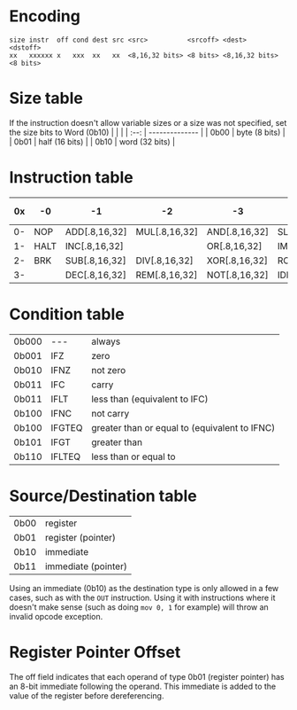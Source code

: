 # Encoding
```
size instr  off cond dest src <src>          <srcoff> <dest>         <dstoff>
xx   xxxxxx x   xxx  xx   xx  <8,16,32 bits> <8 bits> <8,16,32 bits> <8 bits>
```


# Size table
If the instruction doesn't allow variable sizes or a size was not specified, set the size bits to Word (0b10)
|      |                |
| :--: | -------------- |
| 0b00 | byte (8 bits)  |
| 0b01 | half (16 bits) |
| 0b10 | word (32 bits) |

# Instruction table
| 0x  | -0   | -1            | -2            | -3            | -4             | -5             | -6            | -7             | -8   | -9              | -A             | -B  | -C  | -D  | -E  | -F  |
| :-: | ---- | ------------- | ------------- | ------------- | -------------- | -------------- | ------------- | -------------- | ---- | --------------- | -------------- | --- | --- | --- | --- | --- |
| 0-  | NOP  | ADD[.8,16,32] | MUL[.8,16,32] | AND[.8,16,32] | SLA[.8,16,32]  | SRA[.8,16,32]  | BSE[.8,16,32] | CMP[.8,16,32]  | JMP  | RJMP[.8,16,32]  | PUSH[.8,16,32] | IN  | ISE | MSE |     |     |
| 1-  | HALT | INC[.8,16,32] |               | OR[.8,16,32]  | IMUL[.8,16,32] | SRL[.8,16,32]  | BCL[.8,16,32] | MOV[.8,16,32]  | CALL | RCALL[.8,16,32] | POP[.8,16,32]  | OUT | ICL | MCL |     |     |
| 2-  | BRK  | SUB[.8,16,32] | DIV[.8,16,32] | XOR[.8,16,32] | ROL[.8,16,32]  | ROR[.8,16,32]  | BTS[.8,16,32] | MOVZ[.8,16,32] | LOOP | RLOOP[.8,16,32] | RET            |     | INT | TLB |     |     |
| 3-  |      | DEC[.8,16,32] | REM[.8,16,32] | NOT[.8,16,32] | IDIV[.8,16,32] | IREM[.8,16,32] |               | ICMP[.8,16,32] |      | RTA[.8,16,32]   | RETI           |     |     | FLP |     |     |

# Condition table
|       |        |                                               |
| :---: | ------ | --------------------------------------------- |
| 0b000 | ---    | always                                        |
| 0b001 | IFZ    | zero                                          |
| 0b010 | IFNZ   | not zero                                      |
| 0b011 | IFC    | carry                                         |
| 0b011 | IFLT   | less than (equivalent to IFC)                 |
| 0b100 | IFNC   | not carry                                     |
| 0b100 | IFGTEQ | greater than or equal to (equivalent to IFNC) |
| 0b101 | IFGT   | greater than                                  |
| 0b110 | IFLTEQ | less than or equal to                         |

# Source/Destination table
|      |                     |
| :--: | ------------------- |
| 0b00 | register            |
| 0b01 | register (pointer)  |
| 0b10 | immediate           |
| 0b11 | immediate (pointer) |
Using an immediate (0b10) as the destination type is only allowed in a few cases, such as with the `OUT` instruction. Using it with instructions where it doesn't make sense (such as doing `mov 0, 1` for example) will throw an invalid opcode exception.

# Register Pointer Offset
The off field indicates that each operand of type 0b01 (register pointer) has an 8-bit immediate following the operand.  This immediate is added to the value of the register before dereferencing.
